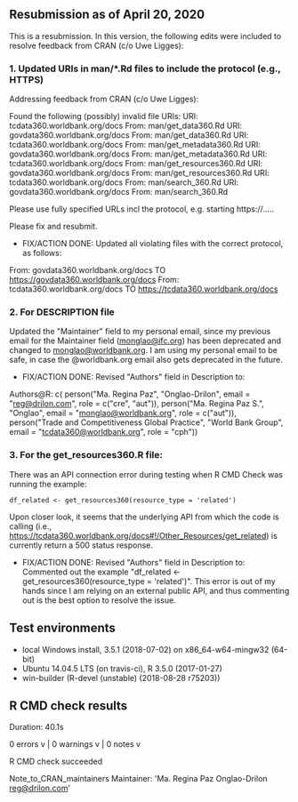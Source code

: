 ## Resubmission as of April 20, 2020
This is a resubmission. In this version, the following edits were included to resolve feedback from CRAN (c/o Uwe Ligges):

### 1. Updated URIs in man/*.Rd files to include the protocol (e.g., HTTPS)
Addressing feedback from CRAN (c/o Uwe Ligges):

Found the following (possibly) invalid file URIs:
     URI: tcdata360.worldbank.org/docs
       From: man/get_data360.Rd
     URI: govdata360.worldbank.org/docs
       From: man/get_data360.Rd
     URI: tcdata360.worldbank.org/docs
       From: man/get_metadata360.Rd
     URI: govdata360.worldbank.org/docs
       From: man/get_metadata360.Rd
     URI: tcdata360.worldbank.org/docs
       From: man/get_resources360.Rd
     URI: govdata360.worldbank.org/docs
       From: man/get_resources360.Rd
     URI: tcdata360.worldbank.org/docs
       From: man/search_360.Rd
     URI: govdata360.worldbank.org/docs
       From: man/search_360.Rd

Please use fully specified URLs incl the protocol, e.g. starting
https://.....

Please fix and resubmit.

* FIX/ACTION DONE: Updated all violating files with the correct protocol, as follows:

From: govdata360.worldbank.org/docs TO https://govdata360.worldbank.org/docs
From: tcdata360.worldbank.org/docs TO https://tcdata360.worldbank.org/docs

### 2. For DESCRIPTION file
Updated the "Maintainer" field to my personal email, since my previous email for the Maintainer field (monglao@ifc.org) has been deprecated and changed to monglao@worldbank.org. I am using my personal email to be safe, in case the @worldbank.org email also gets deprecated in the future.

* FIX/ACTION DONE: Revised "Authors" field in Description to:

Authors@R: c(
    person("Ma. Regina Paz", "Onglao-Drilon", email = "reg@drilon.com", role = c("cre", "aut")),
    person("Ma. Regina Paz S.", "Onglao", email = "monglao@worldbank.org", role = c("aut")),
    person("Trade and Competitiveness Global Practice",
    "World Bank Group", email = "tcdata360@worldbank.org", role = "cph"))

### 3. For the get_resources360.R file:
There was an API connection error during testing when R CMD Check was running the example:
```{r}
df_related <- get_resources360(resource_type = 'related')
```

Upon closer look, it seems that the underlying API from which the code is calling (i.e., https://tcdata360.worldbank.org/docs#!/Other_Resources/get_related) is currently return a 500 status response. 

* FIX/ACTION DONE: Revised "Authors" field in Description to:
Commented out the example "df_related <- get_resources360(resource_type = 'related')". This error is out of my hands since I am relying on an external public API, and thus commenting out is the best option to resolve the issue.

## Test environments
* local Windows install, 3.5.1 (2018-07-02) on x86_64-w64-mingw32 (64-bit)
* Ubuntu 14.04.5 LTS (on travis-ci), R 3.5.0 (2017-01-27)
* win-builder (R-devel (unstable) (2018-08-28 r75203))

## R CMD check results
Duration: 40.1s

0 errors v | 0 warnings v | 0 notes v

R CMD check succeeded

Note_to_CRAN_maintainers
Maintainer: 'Ma. Regina Paz Onglao-Drilon <reg@drilon.com>'
